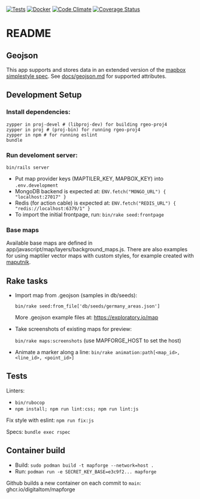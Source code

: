 [![Tests](https://github.com/digitaltom/mapforge/actions/workflows/ci.yml/badge.svg)](https://github.com/digitaltom/mapforge/actions/workflows/ci.yml)
[![Docker](https://github.com/digitaltom/mapforge/actions/workflows/docker-publish.yml/badge.svg)](https://github.com/digitaltom/mapforge/actions/workflows/docker-publish.yml)
[![Code Climate](https://api.codeclimate.com/v1/badges/b56fa0cb960a90502022/maintainability)](https://codeclimate.com/github/digitaltom/mapforge)
[![Coverage Status](https://coveralls.io/repos/github/digitaltom/mapforge/badge.svg?branch=main)](https://coveralls.io/github/digitaltom/mapforge?branch=main)

# README

## Geojson

This app supports and stores data in an extended version of the
[mapbox simplestyle spec](https://github.com/mapbox/simplestyle-spec/tree/master/1.1.0).
See [docs/geojson.md](docs/geojson.md) for supported attributes.

## Development Setup

### Install dependencies:

```
zypper in proj-devel # (libproj-dev) for building rgeo-proj4
zypper in proj # (proj-bin) for running rgeo-proj4
zypper in npm # for running eslint
bundle
```

### Run develoment server:

`bin/rails server`

* Put map provider keys (MAPTILER_KEY, MAPBOX_KEY) into `.env.development`
* MongoDB backend is expected at: `ENV.fetch("MONGO_URL") { "localhost:27017" }`
* Redis (for action cable) is expected at: `ENV.fetch("REDIS_URL") { "redis://localhost:6379/1" }`
* To import the initial frontpage, run: `bin/rake seed:frontpage`

### Base maps

Available base maps are defined in app/javascript/map/layers/background_maps.js.
There are also examples for using maptiler vector maps with custom styles, for example
created with [maputnik](https://maplibre.org/maputnik/).


## Rake tasks

* Import map from .geojson (samples in db/seeds):

  `bin/rake seed:from_file['db/seeds/germany_areas.json']`

  More .geojson example files at: https://exploratory.io/map

* Take screenshots of existing maps for preview:

  `bin/rake maps:screenshots` (use MAPFORGE_HOST to set the host)

* Animate a marker along a line: `bin/rake animation:path[<map_id>, <line_id>, <point_id>]`


## Tests

Linters:
  * `bin/rubocop`
  * `npm install; npm run lint:css; npm run lint:js`

Fix style with eslint: `npm run fix:js`

Specs: `bundle exec rspec`


## Container build

* Build: `sudo podman build -t mapforge --network=host .`
* Run: `podman run -e SECRET_KEY_BASE=e3c9f2... mapforge`

Github builds a new container on each commit to `main`: ghcr.io/digitaltom/mapforge
